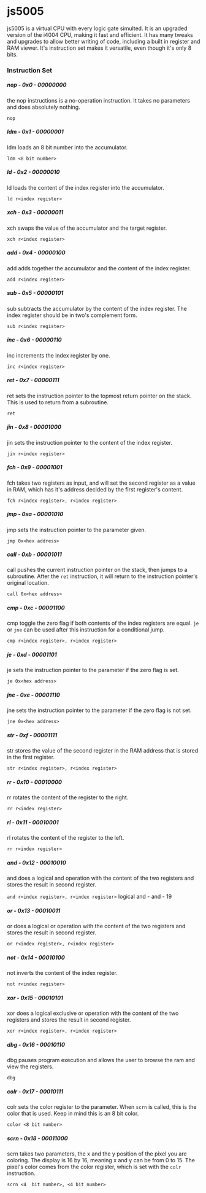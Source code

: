 # js5005
js5005 is a virtual CPU with every logic gate simulted. It is an upgraded version of the i4004 CPU, making it fast and efficient. It has many
tweaks and upgrades to allow better writing of code, including a built in register and RAM viewer. It's instruction set makes it versatile, 
even though it's only 8 bits.

### Instruction Set
##### nop - 0x0 - 00000000
the nop instructions is a no-operation instruction. It takes no parameters and does absolutely nothing.

`nop`
##### ldm - 0x1 - 00000001
ldm loads an 8 bit number into the accumulator.

`ldm <8 bit number>`
##### ld - 0x2 - 00000010
ld loads the content of the index register into the accumulator.

`ld r<index register>`
##### xch - 0x3 - 00000011
xch swaps the value of the accumulator and the target register.

`xch r<index register>`
##### add - 0x4 - 00000100
add adds together the accumulator and the content of the index register.

`add r<index register>`
##### sub - 0x5 - 00000101
sub subtracts the accumulator by the content of the index register. The index register should be in two's complement form.

`sub r<index register>`
##### inc - 0x6 - 00000110
inc increments the index register by one.

`inc r<index register>`
##### ret - 0x7 - 00000111
ret sets the instruction pointer to the topmost return pointer on the stack. This is used to return from a subroutine.

`ret`
##### jin - 0x8 - 00001000
jin sets the instruction pointer to the content of the index register.

`jin r<index register>`

##### fch - 0x9 - 00001001
fch takes two registers as input, and will set the second register as a value in RAM, which has it's address decided by the first register's content.

`fch r<index register>, r<index register>`
##### jmp - 0xa - 00001010
jmp sets the instruction pointer to the parameter given.

`jmp 0x<hex address>`
##### call - 0xb - 00001011
call pushes the current instruction pointer on the stack, then jumps to a subroutine. After the `ret` instruction, it will return to the instruction pointer's original location.

`call 0x<hex address>`

##### cmp - 0xc - 00001100
cmp toggle the zero flag if both contents of the index registers are equal. `je` or `jne` can be used after this instruction for a conditional jump.

`cmp r<index register>, r<index register>`
##### je - 0xd - 00001101
je sets the instruction pointer to the parameter if the zero flag is set.

`je 0x<hex address>`
##### jne - 0xe - 00001110
jne sets the instruction pointer to the parameter if the zero flag is not set.

`jne 0x<hex address>`
##### str - 0xf - 00001111
str stores the value of the second register in the RAM address that is stored in the first register.

`str r<index register>, r<index register>`
##### rr - 0x10 - 00010000
rr rotates the content of the register to the right.

`rr r<index register>`
##### rl - 0x11 - 00010001
rl rotates the content of the register to the left.

`rr r<index register>`
##### and - 0x12 - 00010010
and does a logical and operation with the content of the two registers and stores the result in second register.

`and r<index register>, r<index register>`
       logical and - and - 19
##### or - 0x13 - 00010011
or does a logical or operation with the content of the two registers and stores the result in second register.

`or r<index register>, r<index register>`
##### not - 0x14 - 00010100
not inverts the content of the index register.

`not r<index register>`
##### xor - 0x15 - 00010101
xor does a logical exclusive or operation with the content of the two registers and stores the result in second register.

`xor r<index register>, r<index register>`

##### dbg - 0x16 - 00010110
dbg pauses program execution and allows the user to browse the ram and view the registers.

`dbg`

##### colr - 0x17 - 00010111
colr sets the color register to the parameter. When `scrn` is called, this is the color that is used. Keep in mind this is an 8 bit color.

`color <8 bit number>`
##### scrn - 0x18 - 00011000
scrn takes two parameters, the x and the y position of the pixel you are coloring. The display is 16 by 16, meaning x and y can be from 0 to 15. The pixel's color comes from the color register, which is set with the `colr` instruction.

`scrn <4  bit number>, <4 bit number>`